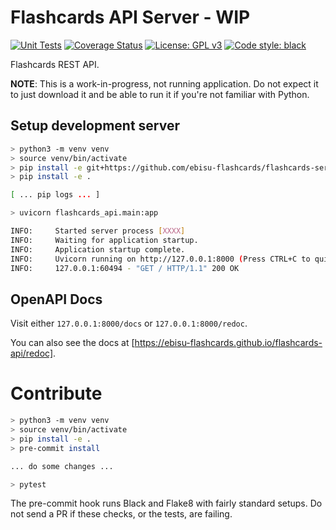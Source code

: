# Flashcards API Server - WIP

[![Unit Tests](https://github.com/ebisu-flashcards/flashcards-api/actions/workflows/tests.yml/badge.svg)](https://github.com/ebisu-flashcards/flashcards-api/actions/workflows/tests.yml)  [![Coverage Status](https://coveralls.io/repos/github/ebisu-flashcards/flashcards-api/badge.svg)](https://coveralls.io/github/ebisu-flashcards/flashcards-api)  [![License: GPL v3](https://img.shields.io/badge/License-GPLv3-blue.svg)](https://www.gnu.org/licenses/gpl-3.0)   <a href="https://github.com/psf/black"><img alt="Code style: black" src="https://img.shields.io/badge/code%20style-black-000000.svg"></a>

Flashcards REST API.

**NOTE**: This is a work-in-progress, not running application. 
Do not expect it to just download it and be able to run it if you're not
familiar with Python.

## Setup development server

```bash
> python3 -m venv venv
> source venv/bin/activate
> pip install -e git+https://github.com/ebisu-flashcards/flashcards-server.git#egg=flashcards_server
> pip install -e .

[ ... pip logs ... ]

> uvicorn flashcards_api.main:app

INFO:     Started server process [XXXX]
INFO:     Waiting for application startup.
INFO:     Application startup complete.
INFO:     Uvicorn running on http://127.0.0.1:8000 (Press CTRL+C to quit)
INFO:     127.0.0.1:60494 - "GET / HTTP/1.1" 200 OK
```

## OpenAPI Docs

Visit either `127.0.0.1:8000/docs` or `127.0.0.1:8000/redoc`.

You can also see the docs at [https://ebisu-flashcards.github.io/flashcards-api/redoc].


# Contribute

```bash
> python3 -m venv venv
> source venv/bin/activate
> pip install -e .
> pre-commit install

... do some changes ...

> pytest
```
The pre-commit hook runs Black and Flake8 with fairly standard setups. Do not send a PR if these checks, or the tests, are failing.
